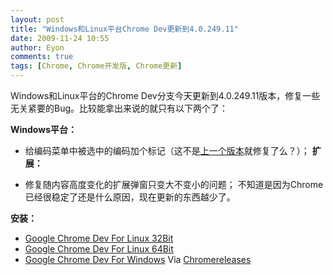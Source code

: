 ```yaml
---
layout: post
title: "Windows和Linux平台Chrome Dev更新到4.0.249.11"
date: 2009-11-24 10:55
author: Eyon
comments: true
tags: [Chrome, Chrome开发版, Chrome更新]
---
```

Windows和Linux平台的Chrome Dev分支今天更新到4.0.249.11版本，修复一些无关紧要的Bug。比较能拿出来说的就只有以下两个了：

**Windows平台：**


*   给编码菜单中被选中的编码加个标记（这不是[上一个版本](http://www.chromi.org/archives/2127)就修复了么？）；
**扩展：**


*   修复随内容高度变化的扩展弹窗只变大不变小的问题；
不知道是因为Chrome已经很稳定了还是什么原因，现在更新的东西越少了。

**安装：**


*   <span style="background-color: #ffffff;">[Google Chrome Dev For Linux 32Bit](http://www.google.com/chrome/intl/en/eula_dev.html?dl=unstable_i386_deb)</span>
*   <span style="background-color: #ffffff;">[Google Chrome Dev For Linux 64Bit](http://www.google.com/chrome/intl/en/eula_dev.html?dl=unstable_amd64_deb)</span>
*   [Google Chrome Dev For Windows](http://www.google.com/chrome/eula.html?extra=devchannel)
Via [Chromereleases](http://googlechromereleases.blogspot.com/2009/11/dev-channel-update_23.html)
